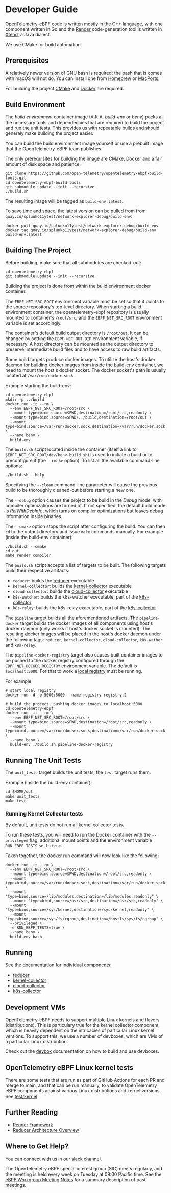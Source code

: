 # Developer Guide #

OpenTelemetry-eBPF code is written mostly in the C++ language, with one
component written in Go and the [Render](render.md) code-generation tool is
written in [Xtend](https://www.eclipse.org/xtend/), a Java dialect.

We use CMake for build automation.


## Prerequisites ##

A relatively newer version of GNU bash is required; the bash that is comes with
macOS will not do. You can install one from [Homebrew](https://brew.sh/) or
[MacPorts](https://www.macports.org/).

For building the project [CMake](https://cmake.org/) and [Docker](https://www.docker.com/)
are required.


## Build Environment ##

The _build environment_ container image (A.K.A. _build-env_ or _benv_) packs all
the necessary tools and dependencies that are required to build the project and
run the unit tests. This provides us with repeatable builds and should generaly
make building the project easier.

You can build the build environment image yourself or use a prebuilt image that
the OpenTelemetry-eBPF team publishes.

The only prerequisites for building the image are CMake, Docker and a fair
amount of disk space and patience.

```
git clone https://github.com/open-telemetry/opentelemetry-ebpf-build-tools.git
cd opentelemetry-ebpf-build-tools
git submodule update --init --recursive
./build.sh
```

The resulting image will be tagged as `build-env:latest`.

To save time and space, the latest version can be pulled from from
`quay.io/splunko11ytest/network-explorer-debug/build-env`:

```
docker pull quay.io/splunko11ytest/network-explorer-debug/build-env
docker tag quay.io/splunko11ytest/network-explorer-debug/build-env build-env:latest
```


## Building The Project ##

Before building, make sure that all submodules are checked-out:

```
cd opentelemetry-ebpf
git submodule update --init --recursive
```

Building the project is done from within the build environment docker container.

The `EBPF_NET_SRC_ROOT` environment variable must be set so that it points to
the source repository's top-level directory. When starting a build environment
container, the opentelemetry-ebpf repository is usually mounted to container's
`/root/src`, and the `EBPF_NET_SRC_ROOT` environment variable is set
accordingly.

The container's default build output directory is `/root/out`. It can be changed
by setting the `EBPF_NET_OUT_DIR` environment variable, if necessary.
A host directory can be mounted as the output directory to preserve intermediate
build files and to have access to raw build artifacts.

Some build targets produce docker images. To utilize the host's docker daemon
for building docker images from inside the build-env container, we need to mount
the host's docker socket. The docker socket's path is usually located at
`/var/run/docker.sock`.

Example starting the build-env:

```
cd opentelemetry-ebpf
mkdir -p ../build
docker run -it --rm \
  --env EBPF_NET_SRC_ROOT=/root/src \
  --mount type=bind,source=$PWD,destination=/root/src,readonly \
  --mount type=bind,source=$PWD/../build,destination=/root/out \
  --mount type=bind,source=/var/run/docker.sock,destination=/var/run/docker.sock \
  --name benv \
  build-env
```

The `build.sh` script located inside the container (itself a link to
`$EBPF_NET_SRC_ROOT/dev/benv-build.sh`) is used to initiate a build or to
preconfigure it (the `--cmake` option). To list all the available command-line
options:

```
./build.sh --help
```

Specifying the `--clean` command-line parameter will cause the previous build to
be thoroughly cleaned-out before starting a new one.

The `--debug` option causes the project to be build in the _Debug_ mode, with
compiler optimizations are turned of. If not specified, the default build mode
is _RelWithDebInfo_, which turns on compiler optimizations but leaves debug
information inside binaries.

The `--cmake` option stops the script after configuring the build. You can then
`cd` to the output directory and issue `make` commands manually.
For example (inside the build-env container):

```
./build.sh --cmake
cd out
make render_compiler
```

The `build.sh` script accepts a list of targets to be built. The following
targets build their respective artifacts:

- `reducer`: builds the [reducer](reducer.md) executable
- `kernel-collector`: builds the [kernel-collector](kernel-collector.md) executable
- `cloud-collector`: builds the [cloud-collector](cloud-collector.md) executable
- `k8s-watcher`: builds the k8s-watcher executable, part of the [k8s-collector](k8s-collector.md)
- `k8s-relay`: builds the k8s-relay executable, part of the [k8s-collector](k8s-collector.md)

The `pipeline` target builds all the aforementioned artifacts. The
`pipeline-docker` target builds the docker images of all components using
host's docker daemon (only works if host's docker socket is mounted).
The resulting docker images will be placed in the host's docker daemon under the
following tags: `reducer`, `kernel-collector`, `cloud-collector`, `k8s-wather`
and `k8s-relay`.

The `pipeline-docker-registry` target also causes built container images to be
pushed to the docker registry configured through the `EBPF_NET_DOCKER_REGISTRY`
environment variable. The default is `localhost:5000`. For that to work a
[local registry](https://docs.docker.com/registry/deploying/#run-a-local-registry)
must be running.

For example:

```
# start local registry
docker run -d -p 5000:5000 --name registry registry:2

# build the project, pushing docker images to localhost:5000
cd opentelemetry-ebpf
docker run -it --rm \
  --env EBPF_NET_SRC_ROOT=/root/src \
  --mount type=bind,source=$PWD,destination=/root/src,readonly \
  --mount type=bind,source=/var/run/docker.sock,destination=/var/run/docker.sock \
  --name benv \
  build-env ./build.sh pipeline-docker-registry
```


## Running The Unit Tests ##

The `unit_tests` target builds the unit tests; the `test` target runs them.

Example (inside the build-env container):

```
cd $HOME/out
make unit_tests
make test
```

### Running Kernel Collector tests ###

By default, unit tests do not run all kernel collector tests.

To run these tests, you will need to run the Docker container with the `--privileged` flag, additional mount points and the environment variable `RUN_EBPF_TESTS` set to `true`.

Taken together, the docker run command will now look like the following:
```
docker run -it --rm \
  --env EBPF_NET_SRC_ROOT=/root/src \
  --mount type=bind,source=$PWD,destination=/root/src,readonly \
  --mount type=bind,source=/var/run/docker.sock,destination=/var/run/docker.sock \
  --mount "type=bind,source=/lib/modules,destination=/lib/modules,readonly" \
  --mount "type=bind,source=/usr/src,destination=/usr/src,readonly" \
  --mount "type=bind,source=/sys/kernel,destination=/sys/kernel,readonly" \
  --mount "type=bind,source=/sys/fs/cgroup,destination=/hostfs/sys/fs/cgroup" \
  --privileged \
  -e RUN_EBPF_TESTS=true \
  --name benv \
  build-env bash
```

## Running ##

See the documentation for individual components:

- [reducer](reducer.md)
- [kernel-collector](kernel-collector.md)
- [cloud-collector](cloud-collector.md)
- [k8s-collector](k8s-collector.md)


## Development VMs ##

OpenTelemetry-eBPF needs to support multiple Linux kernels and flavors
(distributions). This is particulary true for the kernel collector component,
which is heavily dependent on the intricacies of particular Linux kernel
versions. To support this, we use a number of devboxes, which are VMs of a
particular Linux distribution.

Check out the [devbox](../dev/devbox/README.md) documentation on how to build
and use devboxes.

## OpenTelemetry eBPF Linux kernel tests ##

There are some tests that are run as part of GitHub Actions for each PR and
merge to main, and that can be run manually, to validate OpenTelemetry eBPF
components against various Linux distributions and kernel versions.
See [test/kernel](../test/kernel/README.md)

## Further Reading ##

- [Render Framework](./render.md)
- [Reducer Architecture Overview](./reducer/architecture.md)

## Where to Get Help? ##

You can connect with us in our [slack channel](https://cloud-native.slack.com/archives/C02AB15583A).

The OpenTelemetry eBPF special interest group (SIG) meets regularly, and the meetting is held every 
week on Tuesday at 09:00 Pacific time.
See the [eBPF Workgroup Meeting Notes](https://docs.google.com/document/d/13GK915hdDQ9sUYzUIWi4pOfJK68EE935ugutUgL3yOw) for a summary description of past meetings.
